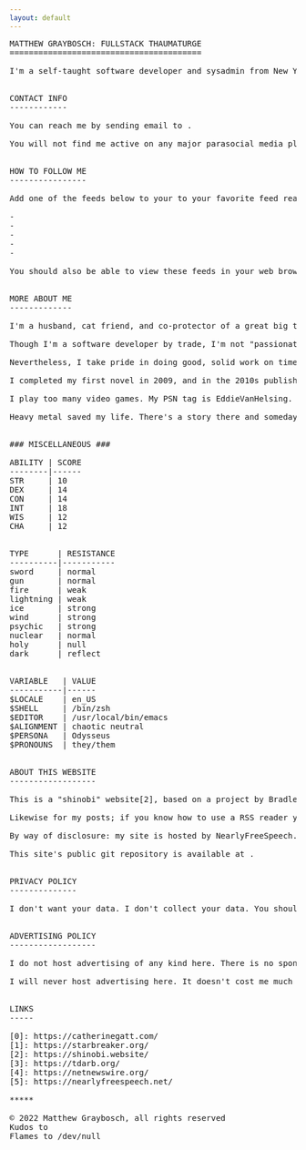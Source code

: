 ```yaml
---
layout: default
---
```



<pre class="col">
MATTHEW GRAYBOSCH: FULLSTACK THAUMATURGE
========================================

I'm a self-taught software developer and sysadmin from New York exiled to the wilds of central Pennsylvania. I build cathedrals on quicksand from blueprints scribbled on bar napkins, and more often than not the result works.


CONTACT INFO
------------

You can reach me by sending email to <contact@matthewgraybosch.com>.

You will not find me active on any major parasocial media platform.


HOW TO FOLLOW ME
----------------

Add one of the feeds below to your to your favorite feed reader.

- <https://matthewgraybosch.com/feeds/posts.xml>
- <https://matthewgraybosch.com/feeds/fiction.xml>
- <https://matthewgraybosch.com/feeds/bookmarks.xml>
- <https://matthewgraybosch.com/feeds/playlist.xml>
- <https://matthewgraybosch.com/feeds/workouts.xml>

You should also be able to view these feeds in your web browser. Thanks to XSLT they should render as if they were HTML.


MORE ABOUT ME
-------------

I'm a husband, cat friend, and co-protector of a great big trauma puppy that my wife rescued from a shelter. My wife and I met on a Yahoo! forum in 2000, met in person for the first time in 2002, and got married in 2004. In the meantime we courted via email and instant messaging with weekly phone calls. We've been through a lot together, and while I had some doubts before I got married I have no regrets.

Though I'm a software developer by trade, I'm not "passionate" about tech. In fact, I don't think of what I do as a career; to me it's just my day job, something I do so I can afford hobbies like reading and writing sci-fi, listening to heavy metal, playing video games, and traveling with my wife. I work to live rather than living to work. If being a janitor paid as much as coding, I'd go back to sweeping floors and scrubbing toilets; either way I'm cleaning up after other people. I've outlived the vast majority of my work, so kindly pardon my cynicism about the tech industry.

Nevertheless, I take pride in doing good, solid work on time and within budget while using the right tools for the job at hand. I also like to tinker with secondhand computers and run GNU/Linux (mainly Slackware) and OpenBSD on them. In addition to maintaining this website, I maintain a site for my wife, Catherine Gatt[0]. I maintain another for my science fantasy saga, Starbreaker[1].

I completed my first novel in 2009, and in the 2010s published a couple of novels and several short stories. However, my publisher -- Curiosity Quills Press -- folded in early 2019 and ghosted every author they had under contract. Between that and some other personal difficulties (not to mention surviving COVID-19), I have struggled to continue writing.

I play too many video games. My PSN tag is EddieVanHelsing. I mainly play Elden Ring, Shin Megami Tensei: Nocturne, Persona 5 Royal, the remastered SaGa Frontier, and Final Fantasy XIV.

Heavy metal saved my life. There's a story there and someday I might bother to tell it.


### MISCELLANEOUS ###

ABILITY | SCORE
--------|------
STR     | 10
DEX     | 14  
CON     | 14  
INT     | 18  
WIS     | 12  
CHA     | 12


TYPE      | RESISTANCE
----------|-----------
sword     | normal  
gun       | normal  
fire      | weak  
lightning | weak  
ice       | strong  
wind      | strong  
psychic   | strong  
nuclear   | normal  
holy      | null  
dark      | reflect  


VARIABLE   | VALUE
-----------|------
$LOCALE    | en_US
$SHELL     | /bin/zsh
$EDITOR    | /usr/local/bin/emacs
$ALIGNMENT | chaotic neutral
$PERSONA   | Odysseus
$PRONOUNS  | they/them


ABOUT THIS WEBSITE
------------------

This is a "shinobi" website[2], based on a project by Bradley Taunt[3]. Rather than clamoring for attention, it hides in plain sight. If you know how to find it, you can. Otherwise it abides in the shadows, ready to be seen when you are ready to see it.

Likewise for my posts; if you know how to use a RSS reader you can follow me by adding one of the feeds listed above to your feed reader. If you're on a Mac like me I recommend NetNewsWire[4].

By way of disclosure: my site is hosted by NearlyFreeSpeech.net[5].

This site's public git repository is available at <https://git.sr.ht/~starbreaker/matthewgraybosch.com>.


PRIVACY POLICY
--------------

I don't want your data. I don't collect your data. You should not get any cookies while visiting this website, there are no analytics, and I have access logging disabled when not debugging technical issues.


ADVERTISING POLICY
------------------

I do not host advertising of any kind here. There is no sponsored content on this website. My personal website is not a billboard.

I will never host advertising here. It doesn't cost me much to operate this website, so I can easily pay the expenses out of the salary I get from my day job.


LINKS
-----

[0]: https://catherinegatt.com/
[1]: https://starbreaker.org/
[2]: https://shinobi.website/
[3]: https://tdarb.org/
[4]: https://netnewswire.org/
[5]: https://nearlyfreespeech.net/

*****

© 2022 Matthew Graybosch, all rights reserved
Kudos to <contact@matthewgraybosch.com>
Flames to /dev/null
</pre>
